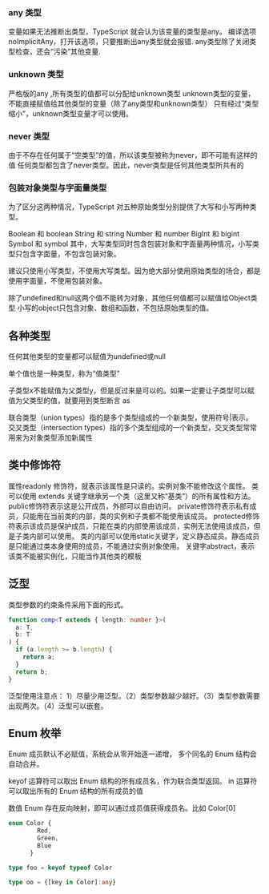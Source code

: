 ### any 类型

变量如果无法推断出类型，TypeScript 就会认为该变量的类型是any。
编译选项noImplicitAny，打开该选项，只要推断出any类型就会报错.
any类型除了关闭类型检查，还会“污染”其他变量.

### unknown 类型

严格版的any ,所有类型的值都可以分配给unknown类型
unknown类型的变量，不能直接赋值给其他类型的变量（除了any类型和unknown类型）
只有经过“类型缩小”，unknown类型变量才可以使用。

### never 类型

由于不存在任何属于“空类型”的值，所以该类型被称为never，即不可能有这样的值
任何类型都包含了never类型。因此，never类型是任何其他类型所共有的

### 包装对象类型与字面量类型
为了区分这两种情况，TypeScript 对五种原始类型分别提供了大写和小写两种类型。

Boolean 和 boolean
String 和 string
Number 和 number
BigInt 和 bigint
Symbol 和 symbol
其中，大写类型同时包含包装对象和字面量两种情况，小写类型只包含字面量，不包含包装对象。

建议只使用小写类型，不使用大写类型。因为绝大部分使用原始类型的场合，都是使用字面量，不使用包装对象。

除了undefined和null这两个值不能转为对象，其他任何值都可以赋值给Object类型
小写的object只包含对象、数组和函数，不包括原始类型的值。

## 各种类型
任何其他类型的变量都可以赋值为undefined或null

单个值也是一种类型，称为“值类型”

子类型x不能赋值为父类型y，但是反过来是可以的。如果一定要让子类型可以赋值为父类型的值，就要用到类型断言 as

联合类型（union types）指的是多个类型组成的一个新类型，使用符号|表示。
交叉类型（intersection types）指的多个类型组成的一个新类型，交叉类型常常用来为对象类型添加新属性

## 类中修饰符
属性readonly 修饰符，就表示该属性是只读的。实例对象不能修改这个属性。
类可以使用 extends 关键字继承另一个类（这里又称“基类”）的所有属性和方法。
public修饰符表示这是公开成员，外部可以自由访问。
private修饰符表示私有成员，只能用在当前类的内部，类的实例和子类都不能使用该成员。
protected修饰符表示该成员是保护成员，只能在类的内部使用该成员，实例无法使用该成员，但是子类内部可以使用。
类的内部可以使用static关键字，定义静态成员。静态成员是只能通过类本身使用的成员，不能通过实例对象使用。
关键字abstract，表示该类不能被实例化，只能当作其他类的模板

## 泛型
类型参数的约束条件采用下面的形式。<TypeParameter extends ConstraintType>
```typeScript
function comp<T extends { length: number }>(
  a: T,
  b: T
) {
  if (a.length >= b.length) {
    return a;
  }
  return b;
}
```

泛型使用注意点：
1）尽量少用泛型。（2）类型参数越少越好。（3）类型参数需要出现两次。（4）泛型可以嵌套。

## Enum 枚举

Enum 成员默认不必赋值，系统会从零开始逐一递增，
多个同名的 Enum 结构会自动合并。

keyof 运算符可以取出 Enum 结构的所有成员名，作为联合类型返回。
in 运算符可以取出所有的  Enum 结构的所有成员的值

数值 Enum 存在反向映射，即可以通过成员值获得成员名。比如 Color[0]
```typeScript
enum Color {
        Red,
        Green,
        Blue
      }

type foo = keyof typeof Color

type oo = {[key in Color]:any}
```


